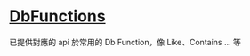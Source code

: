 # [DbFunctions](https://docs.microsoft.com/en-us/dotnet/api/microsoft.entityframeworkcore.dbfunctions)

已提供對應的 api 於常用的 Db Function，像 Like、Contains ... 等
